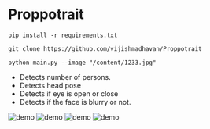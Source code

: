 # Proppotrait

```shell
pip install -r requirements.txt
```

```shell
git clone https://github.com/vijishmadhavan/Proppotrait
```

```shell
python main.py --image "/content/1233.jpg"
```

- Detects number of persons.
- Detects head pose
- Detects if eye is open or close
- Detects if the face is blurry or not.



![demo](https://github.com/vijishmadhavan/Proppotrait/blob/master/images/Screenshot%202022-09-05%20190820.jpg)
![demo](https://github.com/vijishmadhavan/Proppotrait/blob/master/images/Screenshot%202022-09-05%20191553.jpg)
![demo](https://github.com/vijishmadhavan/Proppotrait/blob/master/images/Screenshot%202022-09-05%20191619.jpg)
![demo](https://github.com/vijishmadhavan/Proppotrait/blob/master/images/4.jpg)
